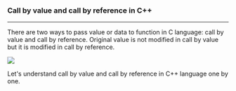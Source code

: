 ### Call by value and call by reference in C++

------

There are two ways to pass value or data to function in C language: call by value and call by reference. Original value is not modified in call by value but it is modified in call by reference.

![](https://static.javatpoint.com/cpp/images/call-by-value-and-call-by-reference-in-cpp1.png)

Let's understand call by value and call by reference in C++ language one by one.

